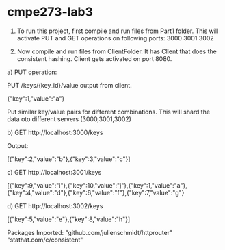 # cmpe273-lab3
1) To run this project, first compile and run files from Part1 folder.
This will activate PUT and GET operations on following ports:
3000
3001
3002

2) Now compile and run files from ClientFolder.
It has Client that does the consistent hashing.
Client gets activated on port 8080.

a) PUT operation:

PUT /keys/{key_id}/value output from client. 

{"key":1,"value":"a"} 

Put similar key/value pairs for different combinations.
This will shard the data oto different servers (3000,3001,3002)

b) GET http://localhost:3000/keys

Output:

[{"key":2,"value":"b"},{"key":3,"value":"c"}]

c) GET http://localhost:3001/keys

[{"key":9,"value":"i"},{"key":10,"value":"j"},{"key":1,"value":"a"},
{"key":4,"value":"d"},{"key":6,"value":"f"},{"key":7,"value":"g"} 

d) GET http://localhost:3002/keys

[{"key":5,"value":"e"},{"key":8,"value":"h"}]

Packages Imported:
"github.com/julienschmidt/httprouter"
"stathat.com/c/consistent"
